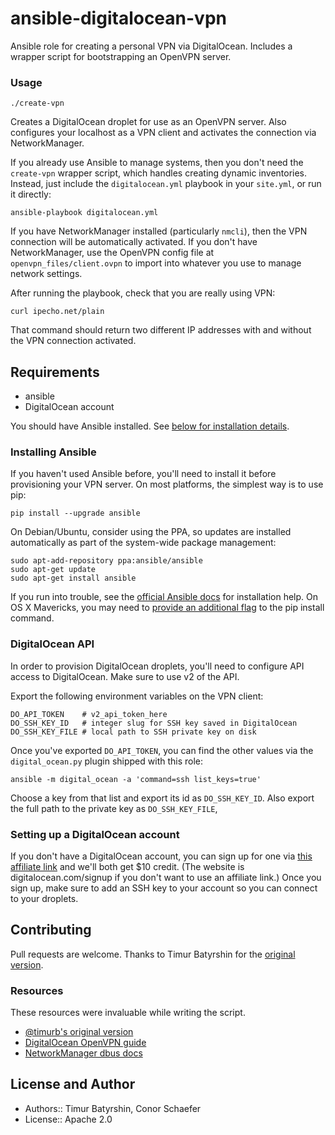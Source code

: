 # ansible-digitalocean-vpn
Ansible role for creating a personal VPN via DigitalOcean.
Includes a wrapper script for bootstrapping an OpenVPN server.

### Usage
```
./create-vpn
```

Creates a DigitalOcean droplet for use as an OpenVPN server.
Also configures your localhost as a VPN client and activates
the connection via NetworkManager.


If you already use Ansible to manage systems, then you don't
need the `create-vpn` wrapper script, which handles creating
dynamic inventories. Instead, just include the `digitalocean.yml`
playbook in your `site.yml`, or run it directly:

```
ansible-playbook digitalocean.yml
```

If you have NetworkManager installed (particularly `nmcli`), then the VPN connection
will be automatically activated. If you don't have NetworkManager, use the
OpenVPN config file at `openvpn_files/client.ovpn` to import into whatever
you use to manage network settings.

After running the playbook, check that you are really using VPN:

```
curl ipecho.net/plain
```

That command should return two different IP addresses with and without the VPN
connection activated.

## Requirements

* ansible
* DigitalOcean account

You should have Ansible installed. See [below for installation details](#installing-ansible).

### Installing Ansible
If you haven't used Ansible before, you'll need to install it before provisioning your VPN server.
On most platforms, the simplest way is to use pip:

```
pip install --upgrade ansible
```

On Debian/Ubuntu, consider using the PPA, so updates are installed
automatically as part of the system-wide package management:

```
sudo apt-add-repository ppa:ansible/ansible
sudo apt-get update
sudo apt-get install ansible
```

If you run into trouble, see the [official Ansible docs](http://docs.ansible.com/ansible/intro_installation.html#latest-releases-via-pip) for installation help.
On OS X Mavericks, you may need to [provide an additional flag](https://stackoverflow.com/questions/22390655/ansible-installation-clang-error-unknown-argument-mno-fused-madd)
to the pip install command.

### DigitalOcean API
In order to provision DigitalOcean droplets, you'll need to configure
API access to DigitalOcean. Make sure to use v2 of the API.

Export the following environment variables on the VPN client:

```
DO_API_TOKEN    # v2_api_token_here
DO_SSH_KEY_ID   # integer slug for SSH key saved in DigitalOcean
DO_SSH_KEY_FILE # local path to SSH private key on disk
```

Once you've exported `DO_API_TOKEN`, you can find the other values via the
`digital_ocean.py` plugin shipped with this role:

```
ansible -m digital_ocean -a 'command=ssh list_keys=true'
```

Choose a key from that list and export its id as `DO_SSH_KEY_ID`.
Also export the full path to the private key as `DO_SSH_KEY_FILE`,

### Setting up a DigitalOcean account
If you don't have a DigitalOcean account, you can sign up for one
via [this affiliate link](https://www.digitalocean.com/?refcode=2b67db67a01d)
 and we'll both get $10 credit. (The website is digitalocean.com/signup if you don't want to use an affiliate link.)
Once you sign up, make sure to add an SSH key to your account so you can connect to your droplets.

## Contributing
Pull requests are welcome. Thanks to Timur Batyrshin for the [original version](https://github.com/timurb/ansible-digitalocean-vpn).

### Resources
These resources were invaluable while writing the script.

  * [@timurb's original version](https://github.com/timurb/ansible-digitalocean-vpn)
  * [DigitalOcean OpenVPN guide](https://www.digitalocean.com/community/tutorials/how-to-set-up-an-openvpn-server-on-ubuntu-14-04)
  * [NetworkManager dbus docs](https://developer.gnome.org/NetworkManager/unstable/spec.html#org.freedesktop.NetworkManager.Settings.Connection)

## License and Author

* Authors:: Timur Batyrshin, Conor Schaefer
* License:: Apache 2.0
